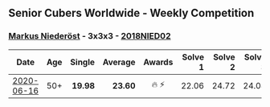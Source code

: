 ## Senior Cubers Worldwide - Weekly Competition
### [Markus Niederöst](../markus_niederost.md) - 3x3x3 - [2018NIED02](https://www.worldcubeassociation.org/persons/2018NIED02?event=333)

| Date | Age | Single | Average | Awards | Solve 1 | Solve 2 | Solve 3 | Solve 4 | Solve 5 | Video |
| :--: | :--: | --: | --: | :--: | --: | --: | --: | --: | --: | :-- |
| [2020-06-16](../../results/333/2020-06-16.md) | 50+ | **19.98** | **23.60** | 🔥 ⚡ | 22.06 | 24.72 | 24.04 | DNF | **19.98** | [Link](https://www.facebook.com/events/604103587178706/permalink/608563256732739/) |


<!-- Global site tag (gtag.js) - Google Analytics -->
<script async src="https://www.googletagmanager.com/gtag/js?id=UA-86348435-3"></script>
<script>window.dataLayer = window.dataLayer || []; function gtag() {dataLayer.push(arguments);} gtag('js', new Date()); gtag('config', 'UA-86348435-3');</script>
